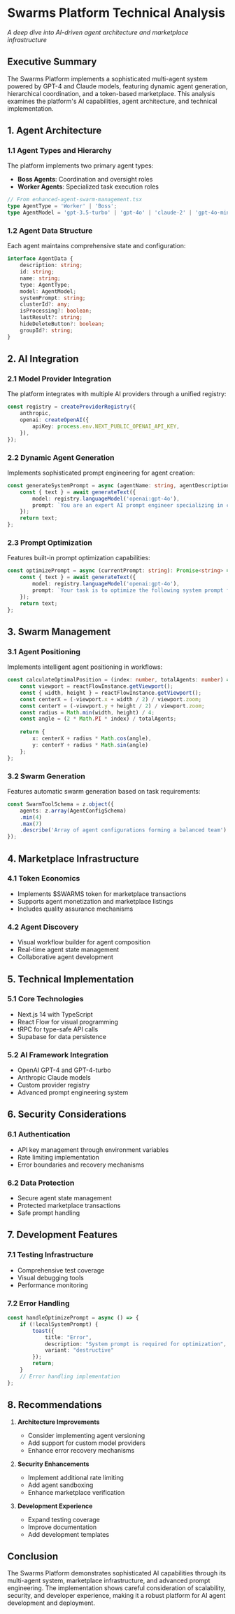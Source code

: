 # Swarms Platform Technical Analysis
*A deep dive into AI-driven agent architecture and marketplace infrastructure*

## Executive Summary

The Swarms Platform implements a sophisticated multi-agent system powered by GPT-4 and Claude models, featuring dynamic agent generation, hierarchical coordination, and a token-based marketplace. This analysis examines the platform's AI capabilities, agent architecture, and technical implementation.

## 1. Agent Architecture

### 1.1 Agent Types and Hierarchy

The platform implements two primary agent types:
- **Boss Agents**: Coordination and oversight roles
- **Worker Agents**: Specialized task execution roles

```typescript
// From enhanced-agent-swarm-management.tsx
type AgentType = 'Worker' | 'Boss';
type AgentModel = 'gpt-3.5-turbo' | 'gpt-4o' | 'claude-2' | 'gpt-4o-mini';
```

### 1.2 Agent Data Structure

Each agent maintains comprehensive state and configuration:

```typescript
interface AgentData {
    description: string;
    id: string;
    name: string;
    type: AgentType;
    model: AgentModel;
    systemPrompt: string;
    clusterId?: any;
    isProcessing?: boolean;
    lastResult?: string;
    hideDeleteButton?: boolean;
    groupId?: string;
}
```

## 2. AI Integration

### 2.1 Model Provider Integration

The platform integrates with multiple AI providers through a unified registry:

```typescript
const registry = createProviderRegistry({
    anthropic,
    openai: createOpenAI({
        apiKey: process.env.NEXT_PUBLIC_OPENAI_API_KEY,
    }),
});
```

### 2.2 Dynamic Agent Generation

Implements sophisticated prompt engineering for agent creation:

```typescript
const generateSystemPrompt = async (agentName: string, agentDescription: string) => {
    const { text } = await generateText({
        model: registry.languageModel('openai:gpt-4o'),
        prompt: `You are an expert AI prompt engineer specializing in creating advanced system prompts for AI agents in a swarm architecture...`
    });
    return text;
};
```

### 2.3 Prompt Optimization

Features built-in prompt optimization capabilities:

```typescript
const optimizePrompt = async (currentPrompt: string): Promise<string> => {
    const { text } = await generateText({
        model: registry.languageModel('openai:gpt-4o'),
        prompt: `Your task is to optimize the following system prompt for an AI agent...`
    });
    return text;
};
```

## 3. Swarm Management

### 3.1 Agent Positioning

Implements intelligent agent positioning in workflows:

```typescript
const calculateOptimalPosition = (index: number, totalAgents: number) => {
    const viewport = reactFlowInstance.getViewport();
    const { width, height } = reactFlowInstance.getViewport();
    const centerX = (-viewport.x + width / 2) / viewport.zoom;
    const centerY = (-viewport.y + height / 2) / viewport.zoom;
    const radius = Math.min(width, height) / 4;
    const angle = (2 * Math.PI * index) / totalAgents;
    
    return {
        x: centerX + radius * Math.cos(angle),
        y: centerY + radius * Math.sin(angle)
    };
};
```

### 3.2 Swarm Generation

Features automatic swarm generation based on task requirements:

```typescript
const SwarmToolSchema = z.object({
    agents: z.array(AgentConfigSchema)
    .min(4)
    .max(7)
    .describe('Array of agent configurations forming a balanced team')
});
```

## 4. Marketplace Infrastructure

### 4.1 Token Economics
- Implements $SWARMS token for marketplace transactions
- Supports agent monetization and marketplace listings
- Includes quality assurance mechanisms

### 4.2 Agent Discovery
- Visual workflow builder for agent composition
- Real-time agent state management
- Collaborative agent development

## 5. Technical Implementation

### 5.1 Core Technologies
- Next.js 14 with TypeScript
- React Flow for visual programming
- tRPC for type-safe API calls
- Supabase for data persistence

### 5.2 AI Framework Integration
- OpenAI GPT-4 and GPT-4-turbo
- Anthropic Claude models
- Custom provider registry
- Advanced prompt engineering system

## 6. Security Considerations

### 6.1 Authentication
- API key management through environment variables
- Rate limiting implementation
- Error boundaries and recovery mechanisms

### 6.2 Data Protection
- Secure agent state management
- Protected marketplace transactions
- Safe prompt handling

## 7. Development Features

### 7.1 Testing Infrastructure
- Comprehensive test coverage
- Visual debugging tools
- Performance monitoring

### 7.2 Error Handling
```typescript
const handleOptimizePrompt = async () => {
    if (!localSystemPrompt) {
        toast({
            title: "Error",
            description: "System prompt is required for optimization",
            variant: "destructive"
        });
        return;
    }
    // Error handling implementation
};
```

## 8. Recommendations

1. **Architecture Improvements**
   - Consider implementing agent versioning
   - Add support for custom model providers
   - Enhance error recovery mechanisms

2. **Security Enhancements**
   - Implement additional rate limiting
   - Add agent sandboxing
   - Enhance marketplace verification

3. **Development Experience**
   - Expand testing coverage
   - Improve documentation
   - Add development templates

## Conclusion

The Swarms Platform demonstrates sophisticated AI capabilities through its multi-agent system, marketplace infrastructure, and advanced prompt engineering. The implementation shows careful consideration of scalability, security, and developer experience, making it a robust platform for AI agent development and deployment.
